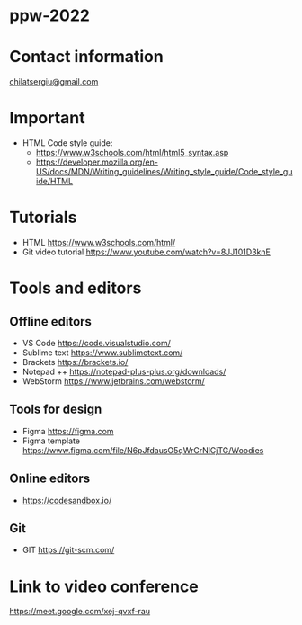 # ppw-2022

# Contact information
chilatsergiu@gmail.com

# Important 
+ HTML Code style guide:
  + https://www.w3schools.com/html/html5_syntax.asp
  + https://developer.mozilla.org/en-US/docs/MDN/Writing_guidelines/Writing_style_guide/Code_style_guide/HTML

# Tutorials
- HTML https://www.w3schools.com/html/
- Git video tutorial https://www.youtube.com/watch?v=8JJ101D3knE

# Tools and editors
## Offline editors
- VS Code https://code.visualstudio.com/
- Sublime text https://www.sublimetext.com/
- Brackets https://brackets.io/
- Notepad ++ https://notepad-plus-plus.org/downloads/
- WebStorm https://www.jetbrains.com/webstorm/

## Tools for design
- Figma https://figma.com
- Figma template https://www.figma.com/file/N6pJfdausO5qWrCrNlCjTG/Woodies

## Online editors
- https://codesandbox.io/

## Git
- GIT https://git-scm.com/

# Link to video conference
https://meet.google.com/xej-qvxf-rau
